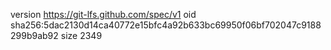version https://git-lfs.github.com/spec/v1
oid sha256:5dac2130d14ca40772e15bfc4a92b633bc69950f06bf702047c9188299b9ab92
size 2349
